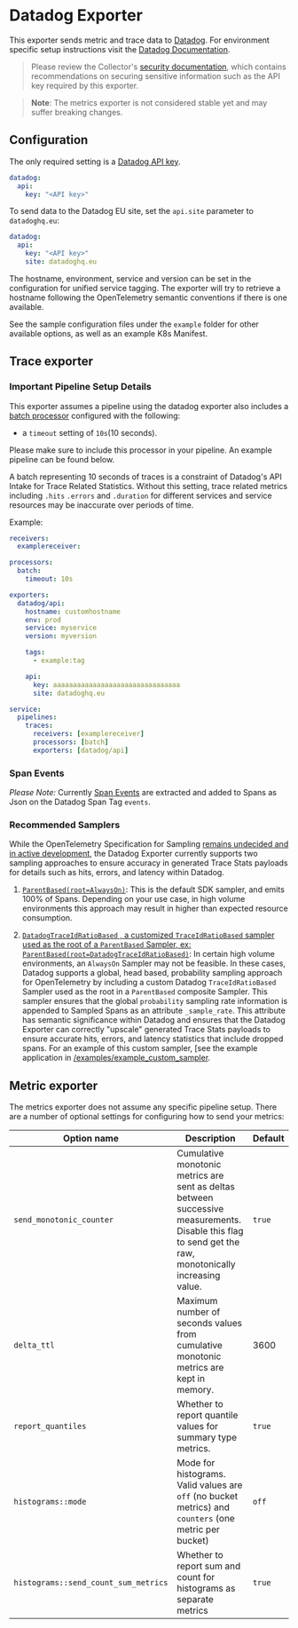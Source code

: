 # Datadog Exporter

This exporter sends metric and trace data to [Datadog](https://datadoghq.com). For environment specific setup instructions visit the [Datadog Documentation](https://docs.datadoghq.com/tracing/setup_overview/open_standards/#opentelemetry-collector-datadog-exporter).

> Please review the Collector's [security
> documentation](https://github.com/open-telemetry/opentelemetry-collector/blob/main/docs/security.md),
> which contains recommendations on securing sensitive information such as the
> API key required by this exporter.

> **Note**: The metrics exporter is not considered stable yet and may suffer breaking changes.

## Configuration

The only required setting is a [Datadog API key](https://app.datadoghq.com/account/settings#api).

```yaml
datadog:
  api:
    key: "<API key>"
```
 
 To send data to the Datadog EU site, set the `api.site` parameter to `datadoghq.eu`:

```yaml
datadog:
  api:
    key: "<API key>"
    site: datadoghq.eu
```

The hostname, environment, service and version can be set in the configuration for unified service tagging.
The exporter will try to retrieve a hostname following the OpenTelemetry semantic conventions if there is one available.

See the sample configuration files under the `example` folder for other available options, as well as an example K8s Manifest.

## Trace exporter
### **Important Pipeline Setup Details** 

This exporter assumes a pipeline using the datadog exporter also includes a [batch processor](https://github.com/open-telemetry/opentelemetry-collector/tree/main/processor/batchprocessor) configured with the following: 
  - a `timeout` setting of `10s`(10 seconds). 

Please make sure to include this processor in your pipeline. An example pipeline can be found below.

A batch representing 10 seconds of traces is a constraint of Datadog's API Intake for Trace Related Statistics. Without this setting, trace related metrics including `.hits` `.errors` and `.duration` for different services and service resources may be inaccurate over periods of time.

Example:

```yaml
receivers:
  examplereceiver:

processors:
  batch:
    timeout: 10s

exporters:
  datadog/api:
    hostname: customhostname
    env: prod
    service: myservice
    version: myversion

    tags:
      - example:tag

    api:
      key: aaaaaaaaaaaaaaaaaaaaaaaaaaaaaaaa
      site: datadoghq.eu

service:
  pipelines:
    traces:
      receivers: [examplereceiver]
      processors: [batch]
      exporters: [datadog/api]
```

### Span Events

*Please Note:* Currently [Span Events](https://github.com/open-telemetry/opentelemetry-specification/blob/11cc73939a32e3a2e6f11bdeab843c61cf8594e9/specification/trace/api.md#add-events) are extracted and added to Spans as Json on the Datadog Span Tag `events`.

### Recommended Samplers

While the OpenTelemetry Specification for Sampling [remains undecided and in active development](https://github.com/open-telemetry/oteps/pull/148), the Datadog Exporter currently supports two sampling approaches to ensure accuracy in generated Trace Stats payloads for details such as hits, errors, and latency within Datadog.

1. [`ParentBased(root=AlwaysOn)`](https://github.com/open-telemetry/opentelemetry-specification/blob/7fc28733eb3791ebcc98fed0d858a7961f1e95b2/specification/trace/sdk.md#alwayson):  This is the default SDK sampler, and emits 100% of Spans. Depending on your use case, in high volume environments this approach may result in higher than expected resource consumption.

2. [`DatadogTraceIdRatioBased` , a customized `TraceIdRatioBased` sampler used as the root of a `ParentBased` Sampler, ex: `ParentBased(root=DatadogTraceIdRatioBased)`](https://github.com/open-telemetry/opentelemetry-specification/blob/7fc28733eb3791ebcc98fed0d858a7961f1e95b2/specification/trace/sdk.md#traceidratiobased): In certain high volume environments, an `AlwaysOn` Sampler may not be feasible. In these cases, Datadog supports a global, head based, probability sampling approach for OpenTelemetry by including a custom Datadog `TraceIdRatioBased` Sampler used as the root in a `ParentBased` composite Sampler. This sampler ensures that the global `probability` sampling rate information is appended to Sampled Spans as an attribute `_sample_rate`. This attribute has semantic significance within Datadog and ensures that the Datadog Exporter can correctly "upscale" generated Trace Stats payloads to ensure accurate hits, errors, and latency statistics that include dropped spans. For an example of this custom sampler, [see the example application in [/examples/example_custom_sampler](/examples/example_custom_sampler/example_custom_sampler.go.example).

## Metric exporter

The metrics exporter does not assume any specific pipeline setup.
There are a number of optional settings for configuring how to send your metrics:

| Option name | Description | Default |
|-|-|-|
| `send_monotonic_counter` | Cumulative monotonic metrics are sent as deltas between successive measurements. Disable this flag to send get the raw, monotonically increasing value. | `true` |
| `delta_ttl` | Maximum number of seconds values from cumulative monotonic metrics are kept in memory. | 3600 |
| `report_quantiles` | Whether to report quantile values for summary type metrics. | `true` |
| `histograms::mode` | Mode for histograms. Valid values are `off` (no bucket metrics) and `counters` (one metric per bucket) | `off` |
| `histograms::send_count_sum_metrics` | Whether to report sum and count for histograms as separate metrics | `true` |
